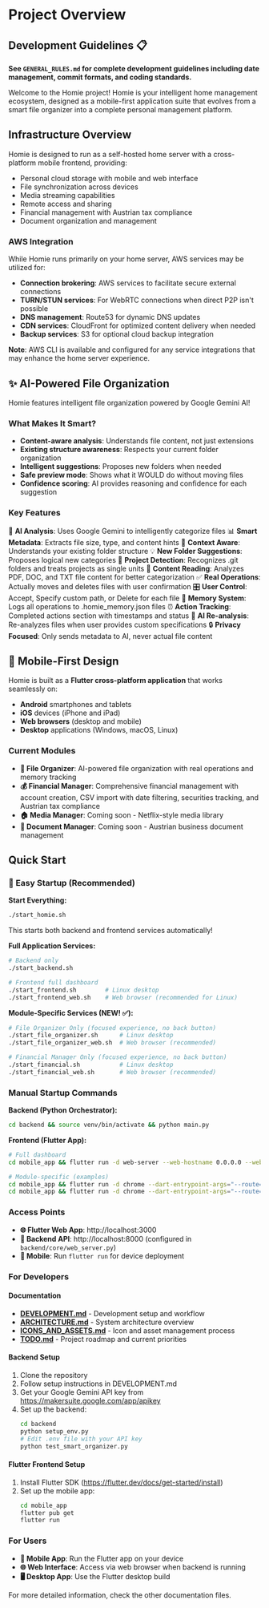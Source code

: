 # Project Overview

## Development Guidelines 📋
**See `GENERAL_RULES.md` for complete development guidelines including date management, commit formats, and coding standards.**

Welcome to the Homie project! Homie is your intelligent home management ecosystem, designed as a mobile-first application suite that evolves from a smart file organizer into a complete personal management platform.

## Infrastructure Overview

Homie is designed to run as a self-hosted home server with a cross-platform mobile frontend, providing:
- Personal cloud storage with mobile and web interface
- File synchronization across devices
- Media streaming capabilities
- Remote access and sharing
- Financial management with Austrian tax compliance
- Document organization and management

### AWS Integration

While Homie runs primarily on your home server, AWS services may be utilized for:
- **Connection brokering**: AWS services to facilitate secure external connections
- **TURN/STUN services**: For WebRTC connections when direct P2P isn't possible
- **DNS management**: Route53 for dynamic DNS updates
- **CDN services**: CloudFront for optimized content delivery when needed
- **Backup services**: S3 for optional cloud backup integration

**Note**: AWS CLI is available and configured for any service integrations that may enhance the home server experience.

## ✨ AI-Powered File Organization

Homie features intelligent file organization powered by Google Gemini AI! 

### What Makes It Smart?
- **Content-aware analysis**: Understands file content, not just extensions
- **Existing structure awareness**: Respects your current folder organization
- **Intelligent suggestions**: Proposes new folders when needed
- **Safe preview mode**: Shows what it WOULD do without moving files
- **Confidence scoring**: AI provides reasoning and confidence for each suggestion

### Key Features
🤖 **AI Analysis**: Uses Google Gemini to intelligently categorize files
📊 **Smart Metadata**: Extracts file size, type, and content hints
🎯 **Context Aware**: Understands your existing folder structure
💡 **New Folder Suggestions**: Proposes logical new categories
📁 **Project Detection**: Recognizes .git folders and treats projects as single units
📄 **Content Reading**: Analyzes PDF, DOC, and TXT file content for better categorization
✅ **Real Operations**: Actually moves and deletes files with user confirmation
🎛️ **User Control**: Accept, Specify custom path, or Delete for each file
📝 **Memory System**: Logs all operations to .homie_memory.json files
⏰ **Action Tracking**: Completed actions section with timestamps and status
🔄 **AI Re-analysis**: Re-analyzes files when user provides custom specifications
🔒 **Privacy Focused**: Only sends metadata to AI, never actual file content

## 📱 Mobile-First Design

Homie is built as a **Flutter cross-platform application** that works seamlessly on:
- **Android** smartphones and tablets
- **iOS** devices (iPhone and iPad)
- **Web browsers** (desktop and mobile)
- **Desktop** applications (Windows, macOS, Linux)

### Current Modules
- **📁 File Organizer**: AI-powered file organization with real operations and memory tracking
- **💰 Financial Manager**: Comprehensive financial management with account creation, CSV import with date filtering, securities tracking, and Austrian tax compliance
- **🏠 Media Manager**: Coming soon - Netflix-style media library
- **📄 Document Manager**: Coming soon - Austrian business document management

## Quick Start

### 🚀 Easy Startup (Recommended)

**Start Everything:**
```bash
./start_homie.sh
```
This starts both backend and frontend services automatically!

**Full Application Services:**
```bash
# Backend only
./start_backend.sh

# Frontend full dashboard
./start_frontend.sh        # Linux desktop
./start_frontend_web.sh    # Web browser (recommended for Linux)
```

**Module-Specific Services (NEW! ✅):**
```bash
# File Organizer Only (focused experience, no back button)
./start_file_organizer.sh      # Linux desktop
./start_file_organizer_web.sh  # Web browser (recommended)

# Financial Manager Only (focused experience, no back button)
./start_financial.sh           # Linux desktop
./start_financial_web.sh       # Web browser (recommended)
```

### Manual Startup Commands

**Backend (Python Orchestrator):**
```bash
cd backend && source venv/bin/activate && python main.py
```

**Frontend (Flutter App):**
```bash
# Full dashboard
cd mobile_app && flutter run -d web-server --web-hostname 0.0.0.0 --web-port 3000

# Module-specific (examples)
cd mobile_app && flutter run -d chrome --dart-entrypoint-args="--route=/file-organizer"
cd mobile_app && flutter run -d chrome --dart-entrypoint-args="--route=/financial"
```

### Access Points
- **🌐 Flutter Web App**: http://localhost:3000
- **🔗 Backend API**: http://localhost:8000 (configured in `backend/core/web_server.py`)
- **📱 Mobile**: Run `flutter run` for device deployment

### For Developers

#### Documentation
- **[DEVELOPMENT.md](DEVELOPMENT.md)** - Development setup and workflow
- **[ARCHITECTURE.md](ARCHITECTURE.md)** - System architecture overview  
- **[ICONS_AND_ASSETS.md](ICONS_AND_ASSETS.md)** - Icon and asset management process
- **[TODO.md](TODO.md)** - Project roadmap and current priorities

#### Backend Setup
1. Clone the repository
2. Follow setup instructions in DEVELOPMENT.md
3. Get your Google Gemini API key from https://makersuite.google.com/app/apikey
4. Set up the backend:
   ```bash
   cd backend
   python setup_env.py
   # Edit .env file with your API key
   python test_smart_organizer.py
   ```

#### Flutter Frontend Setup
1. Install Flutter SDK (https://flutter.dev/docs/get-started/install)
2. Set up the mobile app:
   ```bash
   cd mobile_app
   flutter pub get
   flutter run
   ```

### For Users
- **📱 Mobile App**: Run the Flutter app on your device
- **🌐 Web Interface**: Access via web browser when backend is running
- **🖥️ Desktop App**: Use the Flutter desktop build

For more detailed information, check the other documentation files.
